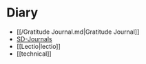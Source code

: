 # Diary
- [[/Gratitude Journal.md|Gratitude Journal]]
- [SD-Journals](SD-Journals)
- [[Lectio|lectio]]
- [[technical]]
